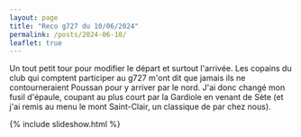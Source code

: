```yaml
---
layout: page
title: "Reco g727 du 10/06/2024"
permalink: /posts/2024-06-10/
leaflet: true
---
```

Un tout petit tour pour modifier le départ et surtout l'arrivée. Les copains du club qui comptent participer au g727 m'ont dit que jamais ils ne contourneraient Poussan pour y arriver par le nord. J'ai donc changé mon fusil d'épaule, coupant au plus court par la Gardiole en venant de Sète (et j'ai remis au menu le mont Saint-Clair, un classique de par chez nous).

{% include slideshow.html %}